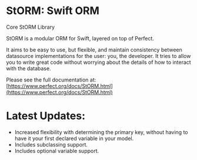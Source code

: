 # StORM: Swift ORM

Core StORM Library



StORM is a modular ORM for Swift, layered on top of Perfect.

It aims to be easy to use, but flexible, and maintain consistency between datasource implementations for the user: you, the developer. It tries to allow you to write great code without worrying about the details of how to interact with the database.

Please see the full documentation at: [https://www.perfect.org/docs/StORM.html](https://www.perfect.org/docs/StORM.html)

# Latest Updates:

- Increased flexibility with determining the primary key, without having to have it your first declared variable in your model.
- Includes subclassing support.
- Includes optional variable support. 
